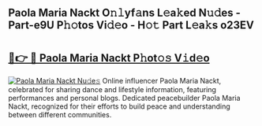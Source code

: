 ## Paola Maria Nackt O𝚗𝚕yf𝚊ns L𝚎a𝚔ed N𝚞𝚍es - Part-e9U P𝚑𝚘tos Vi𝚍𝚎o - H𝚘𝚝 Part L𝚎a𝚔s o23EV

# <h2><a href="http://kf0kz9r.oniu.top/?m=Paola+Maria+Nackt">🔗👉 🔴 Paola Maria Nackt P𝚑ot𝚘𝚜 V𝚒d𝚎o</a></h2>

[![Paola Maria Nackt Nu𝚍e𝚜](https://i.imgur.com/0qMVB7G.gif)](http://kf0kz9r.oniu.top/?m=Paola+Maria+Nackt)
Online influencer Paola Maria Nackt, celebrated for sharing dance and lifestyle information, featuring performances and personal blogs. Dedicated peacebuilder Paola Maria Nackt, recognized for their efforts to build peace and understanding between different communities.  
